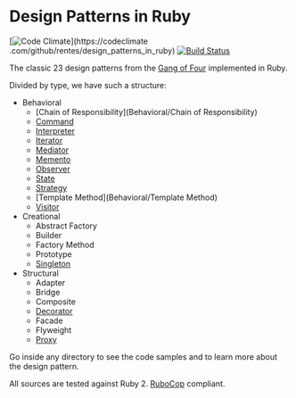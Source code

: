 # Design Patterns in Ruby

[![Code Climate](https://codeclimate.com/github/rentes/design_patterns_in_ruby/badges/gpa.svg)](https://codeclimate
.com/github/rentes/design_patterns_in_ruby) [![Build Status](https://travis-ci.org/rentes/design_patterns_in_ruby.svg?branch=master)](https://travis-ci.org/rentes/design_patterns_in_ruby)

The classic 23 design patterns from the [Gang of Four](http://en.wikipedia.org/wiki/Design_Patterns) implemented in
Ruby.

Divided by type, we have such a structure:

* Behavioral
  * [Chain of Responsibility](Behavioral/Chain of Responsibility)
  * [Command](Behavioral/Command)
  * [Interpreter](Behavioral/Interpreter)
  * [Iterator](Behavioral/Iterator)
  * [Mediator](Behavioral/Mediator)
  * [Memento](Behavioral/Memento)
  * [Observer](Behavioral/Observer)
  * [State](Behavioral/State)
  * [Strategy](Behavioral/Strategy)
  * [Template Method](Behavioral/Template Method)
  * [Visitor](Behavioral/Visitor)
* Creational
  * Abstract Factory
  * Builder
  * Factory Method
  * Prototype
  * [Singleton](Creational/Singleton)
* Structural
  * Adapter
  * Bridge
  * Composite
  * [Decorator](Structural/Decorator)
  * Facade
  * Flyweight
  * [Proxy](Structural/Proxy)

Go inside any directory to see the code samples and to learn more about the design pattern.

All sources are tested against Ruby 2. [RuboCop](https://github.com/bbatsov/rubocop) compliant.
